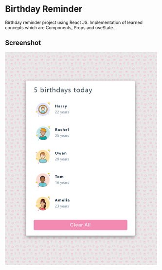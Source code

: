 # Birthday Reminder

Birthday reminder project using React JS.
Implementation of learned concepts which are Components, Props and useState.


<h2>Screenshot</h2>

<p float="left">
 <img src="src/images/final.PNG" width="500" height="700">
</p>
